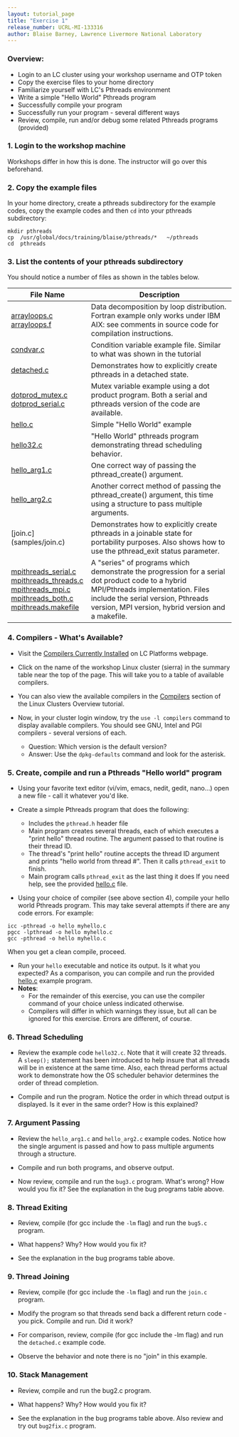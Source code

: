 ```yaml
---
layout: tutorial_page
title: "Exercise 1"
release_number: UCRL-MI-133316
author: Blaise Barney, Lawrence Livermore National Laboratory
---
```


### Overview:
* Login to an LC cluster using your workshop username and OTP token
* Copy the exercise files to your home directory
* Familiarize yourself with LC's Pthreads environment
* Write a simple "Hello World" Pthreads program
* Successfully compile your program
* Successfully run your program - several different ways
* Review, compile, run and/or debug some related Pthreads programs (provided)

### 1. Login to the workshop machine
Workshops differ in how this is done. The instructor will go over this beforehand.

### 2. Copy the example files
In your home directory, create a pthreads subdirectory for the example codes, copy the example codes and then `cd` into your pthreads subdirectory:
```
mkdir pthreads 
cp  /usr/global/docs/training/blaise/pthreads/*   ~/pthreads
cd  pthreads
```
### 3. List the contents of your pthreads subdirectory
You should notice a number of files as shown in the tables below.

<table><thead><tr><th>File Name</span></th><th colspan="2">Description</span></th></tr></thead><tbody><tr><td><a href="/posix/samples/arrayloops.c">arrayloops.c</a><br><a href="/posix/samples/arrayloops.f">arrayloops.f</a></td><td >Data decomposition by loop distribution. Fortran example only works under IBM AIX: see comments in source code for compilation instructions.</td></tr><tr><td><a href="/posix/samples/condvar.c">condvar.c</a></td><td >Condition variable example file. Similar to what was shown in the tutorial</td></tr><tr><td><a href="/posix/samples/detached.c">detached.c</a></td><td >Demonstrates how to explicitly create pthreads in a detached state.</td></tr><tr><td><a href="/posix/samples/dotprod_mutex.c">dotprod_mutex.c</a><br><a href="/posix/samples/dotprod_serial.c">dotprod_serial.c</a></td><td >Mutex variable example using a dot product program. Both a serial and pthreads version of the code are available.</td></tr><tr><td><a href="/posix/samples/hello.c">hello.c</a></td><td >Simple "Hello World" example</td></tr><tr><td><a href="/posix/samples/hello32.c">hello32.c</a></td><td >"Hello World" pthreads program demonstrating thread scheduling behavior.</td></tr><tr><td><a href="/posix/samples/hello_arg1.c">hello_arg1.c</a></td><td >One correct way of passing the pthread_create() argument.</td></tr><tr><td><a href="/posix/samples/hello_arg2.c">hello_arg2.c</a></td><td >Another correct method of passing the pthread_create() argument, this time using a structure to pass multiple arguments.</td></tr><tr><td>[join.c](samples/join.c)</td><td >Demonstrates how to explicitly create pthreads in a joinable state for portability purposes. Also shows how to use the pthread_exit status parameter.</td></tr><tr><td><a href="/posix/samples/mpithreads_serial.c">mpithreads_serial.c</a><br><a href="/posix/samples/mpithreads_threads.c">mpithreads_threads.c</a><br><a href="/posix/samples/mpithreads_mpi.c">mpithreads_mpi.c</a><br><a href="/posix/samples/mpithreads_both.c">mpithreads_both.c</a><br><a href="/posix/samples/mpithreads.makefile">mpithreads.makefile</a></td><td >A "series" of programs which demonstrate the progression for a serial dot product code to a hybrid MPI/Pthreads implementation. Files include the serial version, Pthreads version, MPI version, hybrid version and a makefile.</td></tr></tbody></table>

### 4. Compilers - What's Available?
* Visit the [Compilers Currently Installed](https://computing.llnl.gov/?set=code&page=compilers) on LC Platforms webpage.

* Click on the name of the workshop Linux cluster (sierra) in the summary table near the top of the page. This will take you to a table of available compilers.

* You can also view the available compilers in the [Compilers](https://computing.llnl.gov/tutorials/linux_clusters/index.html#Compilers) section of the Linux Clusters Overview tutorial.

* Now, in your cluster login window, try the `use -l compilers` command to display available compilers. You should see GNU, Intel and PGI compilers - several versions of each.
  * Question: Which version is the default version?
  * Answer: Use the `dpkg-defaults` command and look for the asterisk.

### 5. Create, compile and run a Pthreads "Hello world" program
* Using your favorite text editor (vi/vim, emacs, nedit, gedit, nano...) open a new file - call it whatever you'd like.

* Create a simple Pthreads program that does the following:
   * Includes the `pthread.h` header file
   * Main program creates several threads, each of which executes a "print hello" thread routine. The argument passed to that routine is their thread ID.
   * The thread's "print hello" routine accepts the thread ID argument and prints "hello world from thread #". Then it calls `pthread_exit` to finish.
   * Main program calls `pthread_exit` as the last thing it does
If you need help, see the provided [hello.c](samples/hello.c)  file.

* Using your choice of compiler (see above section 4), compile your hello world Pthreads program. This may take several attempts if there are any code errors. For example:
```
icc -pthread -o hello myhello.c
pgcc -lpthread -o hello myhello.c
gcc -pthread -o hello myhello.c
```
When you get a clean compile, proceed.

* Run your `hello` executable and notice its output. Is it what you expected? As a comparison, you can compile and run the provided [hello.c](samples/hello.c) example program.
* **Notes**:
   * For the remainder of this exercise, you can use the compiler command of your choice unless indicated otherwise.
   * Compilers will differ in which warnings they issue, but all can be ignored for this exercise. Errors are different, of course.

### 6. Thread Scheduling
* Review the example code `hello32.c`. Note that it will create 32 threads. A `sleep();` statement has been introduced to help insure that all threads will be in existence at the same time. Also, each thread performs actual work to demonstrate how the OS scheduler behavior determines the order of thread completion.

* Compile and run the program. Notice the order in which thread output is displayed. Is it ever in the same order? How is this explained?

### 7. Argument Passing

* Review the `hello_arg1.c` and `hello_arg2.c` example codes. Notice how the single argument is passed and how to pass multiple arguments through a structure.

* Compile and run both programs, and observe output.

* Now review, compile and run the `bug3.c` program. What's wrong? How would you fix it? See the explanation in the bug programs table above.

### 8. Thread Exiting

* Review, compile (for gcc include the `-lm` flag) and run the `bug5.c` program.

* What happens? Why? How would you fix it?

* See the explanation in the bug programs table above.

### 9. Thread Joining

* Review, compile (for gcc include the `-lm` flag) and run the `join.c` program.

* Modify the program so that threads send back a different return code - you pick. Compile and run. Did it work?

* For comparison, review, compile (for gcc include the -lm flag) and run the `detached.c` example code.

* Observe the behavior and note there is no "join" in this example.

### 10. Stack Management

* Review, compile and run the bug2.c program.

* What happens? Why? How would you fix it?

* See the explanation in the bug programs table above. Also review and try out `bug2fix.c` program.
